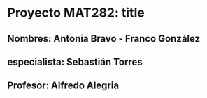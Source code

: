 # Proyecto MAT282: title

## Nombres: Antonia Bravo - Franco González
## especialista: Sebastián Torres
## Profesor: Alfredo Alegria
